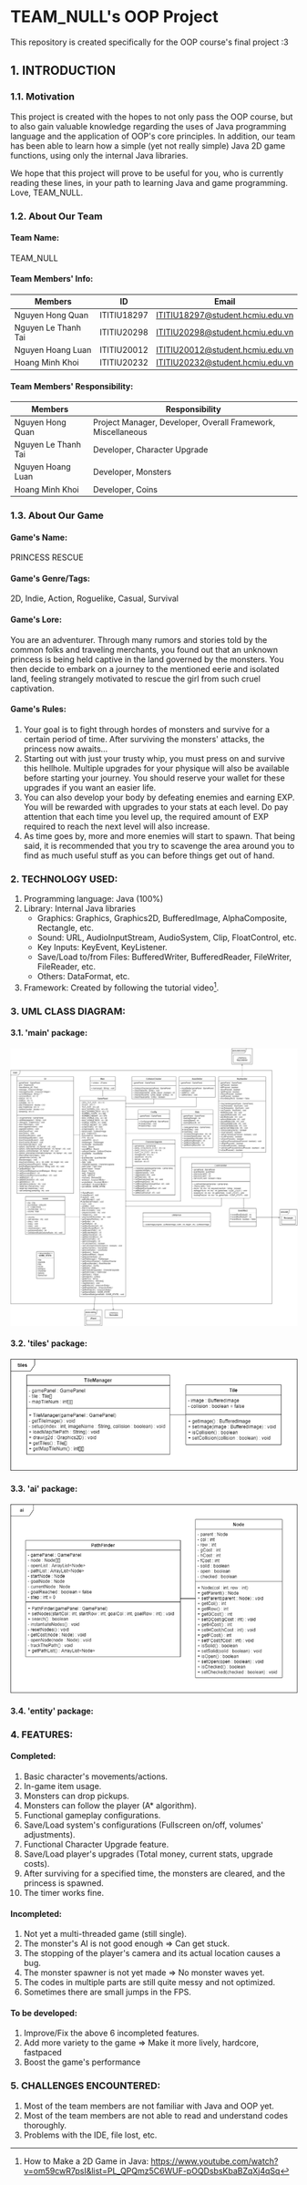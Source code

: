 # TEAM_NULL's OOP Project

This repository is created specifically for the OOP course's final project :3

## 1. INTRODUCTION

### 1.1. Motivation

This project is created with the hopes to not only pass the OOP course, but to also gain valuable knowledge regarding the uses of Java programming language and the application of OOP's core principles. In addition, our team has been able to learn how a simple (yet not really simple) Java 2D game functions, using only the internal Java libraries.

We hope that this project will prove to be useful for you, who is currently reading these lines, in your path to learning Java and game programming. Love, TEAM_NULL.

### 1.2. About Our Team

#### Team Name:

TEAM_NULL

#### Team Members' Info:

| Members             |     ID      | Email                            |
| ------------------- | :---------: | -------------------------------- |
| Nguyen Hong Quan    | ITITIU18297 | ITITIU18297@student.hcmiu.edu.vn |
| Nguyen Le Thanh Tai | ITITIU20298 | ITITIU20298@student.hcmiu.edu.vn |
| Nguyen Hoang Luan   | ITITIU20012 | ITITIU20012@student.hcmiu.edu.vn |
| Hoang Minh Khoi     | ITITIU20232 | ITITIU20232@student.hcmiu.edu.vn |

#### Team Members' Responsibility:

| Members             | Responsibility                                               |
| ------------------- | ------------------------------------------------------------ |
| Nguyen Hong Quan    | Project Manager, Developer, Overall Framework, Miscellaneous |
| Nguyen Le Thanh Tai | Developer, Character Upgrade                                 |
| Nguyen Hoang Luan   | Developer, Monsters                                          |
| Hoang Minh Khoi     | Developer, Coins                                             |

### 1.3. About Our Game

#### Game's Name:

PRINCESS RESCUE

#### Game's Genre/Tags:

2D, Indie, Action, Roguelike, Casual, Survival

#### Game's Lore:

You are an adventurer. Through many rumors and stories told by the common folks and traveling merchants, you found out that an unknown princess is being held captive in the land governed by the monsters. You then decide to embark on a journey to the mentioned eerie and isolated land, feeling strangely motivated to rescue the girl from such cruel captivation.

#### Game's Rules:

1. Your goal is to fight through hordes of monsters and survive for a certain period of time. After surviving the monsters' attacks, the princess now awaits...
2. Starting out with just your trusty whip, you must press on and survive this hellhole. Multiple upgrades for your physique will also be available before starting your journey. You should reserve your wallet for these upgrades if you want an easier life.
3. You can also develop your body by defeating enemies and earning EXP. You will be rewarded with upgrades to your stats at each level. Do pay attention that each time you level up, the required amount of EXP required to reach the next level will also increase.
4. As time goes by, more and more enemies will start to spawn. That being said, it is recommended that you try to scavenge the area around you to find as much useful stuff as you can before things get out of hand.

### 2. TECHNOLOGY USED:

1. Programming language: Java (100%)
2. Library: Internal Java libraries
   - Graphics: Graphics, Graphics2D, BufferedImage, AlphaComposite, Rectangle, etc.
   - Sound: URL, AudioInputStream, AudioSystem, Clip, FloatControl, etc.
   - Key Inputs: KeyEvent, KeyListener.
   - Save/Load to/from Files: BufferedWriter, BufferedReader, FileWriter, FileReader, etc.
   - Others: DataFormat, etc.
3. Framework: Created by following the tutorial video[^link].
   [^link]: How to Make a 2D Game in Java: https://www.youtube.com/watch?v=om59cwR7psI&list=PL_QPQmz5C6WUF-pOQDsbsKbaBZqXj4qSq

### 3. UML CLASS DIAGRAM:

#### 3.1. 'main' package:

![alt text](diagrams/ClassDiagram-main.png)

#### 3.2. 'tiles' package:

![alt text](diagrams/ClassDiagram-tiles.png)

#### 3.3. 'ai' package:

![alt text](diagrams/ClassDiagram-ai.png)

#### 3.4. 'entity' package:

### 4. FEATURES:

#### Completed:

1. Basic character's movements/actions.
2. In-game item usage.
3. Monsters can drop pickups.
4. Monsters can follow the player (A\* algorithm).
5. Functional gameplay configurations.
6. Save/Load system's configurations (Fullscreen on/off, volumes' adjustments).
7. Functional Character Upgrade feature.
8. Save/Load player's upgrades (Total money, current stats, upgrade costs).
9. After surviving for a specified time, the monsters are cleared, and the princess is spawned.
10. The timer works fine.

#### Incompleted:

1. Not yet a multi-threaded game (still single).
2. The monster's AI is not good enough => Can get stuck.
3. The stopping of the player's camera and its actual location causes a bug.
4. The monster spawner is not yet made => No monster waves yet.
5. The codes in multiple parts are still quite messy and not optimized.
6. Sometimes there are small jumps in the FPS.

#### To be developed:

1. Improve/Fix the above 6 incompleted features.
2. Add more variety to the game => Make it more lively, hardcore, fastpaced
3. Boost the game's performance

### 5. CHALLENGES ENCOUNTERED:

1. Most of the team members are not familiar with Java and OOP yet.
2. Most of the team members are not able to read and understand codes thoroughly.
3. Problems with the IDE, file lost, etc.
